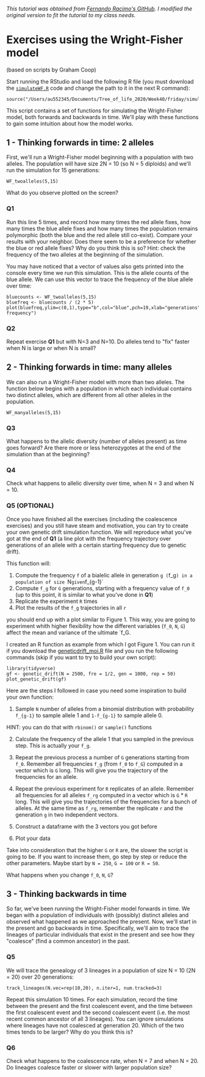 ###### This tutorial was obtained from [Fernando Racimo's GitHub](https://github.com/FerRacimo/CopenhagenTutorial/blob/master/WrightFisherTutorial.md). I modified the original version to fit the tutorial to my class needs. 

# Exercises using the Wright-Fisher model

(based on scripts by Graham Coop)


Start running the RStudio and load the following R file (you must download the [`simulateWF.R`](simulateWF.R) code and change the path to it in the next R command):

```
source("/Users/au552345/Documents/Tree_of_life_2020/Week40/friday/simulateWF.R")
```

This script contains a set of functions for simulating the Wright-Fisher model, both forwards and backwards in time. We'll play with these functions to gain some intuition about how the model works.

## 1 - Thinking forwards in time: 2 alleles

First, we'll run a Wright-Fisher model beginning with a population with two alleles. The population will have size 2N = 10 (so N = 5 diploids) and we'll run the simulation for 15 generations:

```
WF_twoalleles(5,15)
```

What do you observe plotted on the screen?

### Q1

Run this line 5 times, and record how many times the red allele fixes, how many times the blue allele fixes and how many times the population remains polymorphic (both the blue and the red allele still co-exist). Compare your results with your neighbor. Does there seem to be a preference for whether the blue or red allele fixes? Why do you think this is so? Hint: check the frequency of the two alleles at the beginning of the simulation.

You may have noticed that a vector of values also gets printed into the console every time we run this simulation. This is the allele counts of the blue allele. We can use this vector to trace the frequency of the blue allele over time:

```
bluecounts <- WF_twoalleles(5,15)
bluefreq <- bluecounts / (2 * 5)
plot(bluefreq,ylim=c(0,1),type="b",col="blue",pch=19,xlab="generations",ylab="Blue frequency")
```

### Q2

Repeat exercise **Q1** but with N=3 and N=10. Do alleles tend to "fix" faster when N is large or when N is small?


## 2 - Thinking forwards in time: many alleles

We can also run a Wright-Fisher model with more than two alleles. The function below begins with a population in which each individual contains two distinct alleles, which are different from all other alleles in the population.

```
WF_manyalleles(5,15)
```

### Q3

What happens to the allelic diversity (number of alleles present) as time goes forward? Are there more or less heterozygotes at the end of the simulation than at the beginning?

### Q4

Check what happens to allelic diversity over time, when N = 3 and when N = 10.

### Q5 (OPTIONAL)

Once you have finished all the exercises (including the coalescence exercises) and you still have steam and motivation, you can try to create your own genetic drift simulation function. We will reproduce what you've got at the end of **Q1** (a line plot with the frequency trajectory over generations of an allele with a certain starting frequency due to genetic drift).

This function will:

1. Compute the frequency `f` of a bialelic allele in generation `g (`f_g`) in a population of size `N` given `f_{g-1}`
2. Compute `f_g` for `G` generations, starting with a frequency value of `f_0` (up to this point, it is similar to what you've done in **Q1**)
2. Replicate the experiment `R` times
3. Plot the results of the `f_g` trajectories in all `r`

you should end up with a plot similar to Figure 1. This way, you are going to experiment whith higher flexibility how the different variables (`f_0`, `N`, `G`) affect the mean and variance of the ultimate `f_G. 

I created an R function as example from which I got Figure 1. You can run it if you download the [geneticdrift_moi.R](geneticdrift_moi.R) file and you run  the following commands (skip if you want to try to build your own script):

```
library(tidyverse)
gf <- genetic_drift(N = 2500, fre = 1/2, gen = 1000, rep = 50)
plot_genetic_drift(gf)
```

Here are the steps I followed in case you need some inspiration to build your own function:

1. Sample `N` number of alleles from a binomial distribution with probability `f_{g-1}` to sample allele 1 and `1-f_{g-1}` to sample allele 0.

HINT: you can do that with `rbinom()` or `sample()` functions

2. Calculate the frequency of the allele 1 that you sampled in the previous step. This is actually your `f_g`. 

3. Repeat the previous process a number of `G` generations starting from `f_0`. Remember all frequencies `f_g` (from `f_0` to `f_G`) computed in a vector which is `G` long. This will give you the trajectory of the frequencies for an allele.

4. Repeat the previous experiment for `R` replicates of an allele. Remember all frequencies for all alleles `f_rg` computed in a vector which is `G` * `R` long. This will give you the trajectories of the frequencies for a bunch of alleles. At the same time as `f_rg`, remember the replicate `r` and the generation `g` in two independent vectors. 

5. Construct a dataframe with the 3 vectors you got before

6. Plot your data

Take into consideration that the higher `G` or `R` are, the slower the script is going to be. If you want to increase them, go step by step or reduce the other parameters. Maybe start by `N = 250`, `G = 100` or `R = 50`.

What happens when you change `f_0`, `N`, `G`? 

## 3 - Thinking backwards in time

So far, we've been running the Wright-Fisher model forwards in time. We began with a population of individuals with (possibly) distinct alleles and observed what happened as we approached the present. Now, we'll start in the present and go backwards in time. Specifically, we'll aim to trace the lineages of particular individuals that exist in the present and see how they "coalesce" (find a common ancestor) in the past.

### Q5

We will trace the genealogy of 3 lineages in a population of size N = 10 (2N = 20) over 20 generations:

```
track_lineages(N.vec=rep(10,20), n.iter=1, num.tracked=3)
```

Repeat this simulation 10 times. For each simulation, record the time between the present and the first coalescent event, and the time between the first coalescent event and the second coalescent event (i.e. the most recent common ancestor of all 3 lineages). You can ignore simulations where lineages have not coalesced at generation 20. Which of the two times tends to be larger? Why do you think this is?

### Q6

Check what happens to the coalescence rate, when N = 7 and when N = 20. Do lineages coalesce faster or slower with larger population size?



